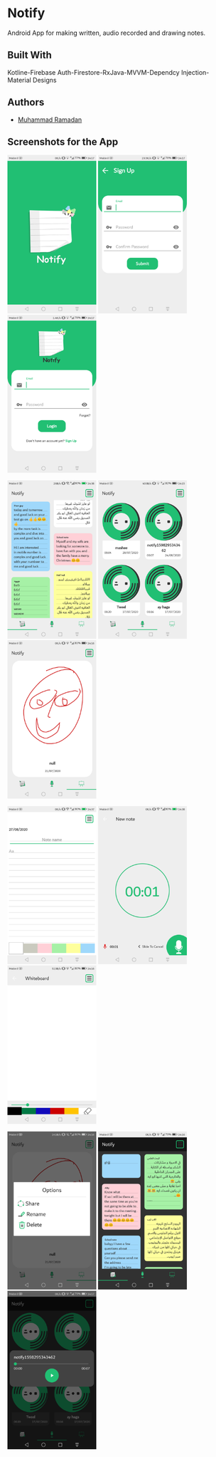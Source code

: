 # Notify
Android App for making written, audio recorded and drawing notes.

## Built With

Kotline-Firebase Auth-Firestore-RxJava-MVVM-Dependcy Injection-Material Designs

## Authors

* [Muhammad Ramadan](https://www.linkedin.com/in/m7mdramadandx/)

## Screenshots for the App

<img src="screenshot/0.png" width=200> <img src="screenshot/5.png" width=200> <img src="screenshot/4.png" width=200>

<img src="screenshot/1.png" width=200> <img src="screenshot/2.png" width=200> <img src="screenshot/3.png" width=200>

<img src="screenshot/11.png" width=200> <img src="screenshot/22.png" width=200> <img src="screenshot/33.png" width=200>

<img src="screenshot/333.png" width=200> <img src="screenshot/01.png" width=200> <img src="screenshot/02.png" width=200>
